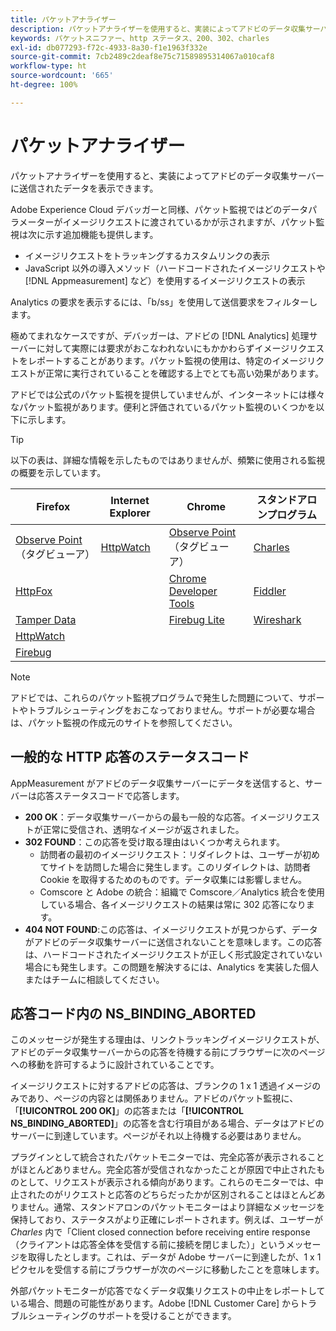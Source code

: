 ```yaml
---
title: パケットアナライザー
description: パケットアナライザーを使用すると、実装によってアドビのデータ収集サーバーに送信されたデータを表示できます。
keywords: パケットスニファー、http ステータス、200、302、charles
exl-id: db077293-f72c-4933-8a30-f1e1963f332e
source-git-commit: 7cb2489c2deaf8e75c71589895314067a010caf8
workflow-type: ht
source-wordcount: '665'
ht-degree: 100%

---
```


# パケットアナライザー

パケットアナライザーを使用すると、実装によってアドビのデータ収集サーバーに送信されたデータを表示できます。

Adobe Experience Cloud デバッガーと同様、パケット監視ではどのデータパラメーターがイメージリクエストに渡されているかが示されますが、パケット監視は次に示す追加機能も提供します。

* イメージリクエストをトラッキングするカスタムリンクの表示
* JavaScript 以外の導入メソッド（ハードコードされたイメージリクエストや [!DNL Appmeasurement] など）を使用するイメージリクエストの表示

Analytics の要求を表示するには、「b/ss」を使用して送信要求をフィルターします。

極めてまれなケースですが、デバッガーは、アドビの [!DNL Analytics] 処理サーバーに対して実際には要求がおこなわれないにもかかわらずイメージリクエストをレポートすることがあります。パケット監視の使用は、特定のイメージリクエストが正常に実行されていることを確認する上でとても高い効果があります。

アドビでは公式のパケット監視を提供していませんが、インターネットには様々なパケット監視があります。便利と評価されているパケット監視のいくつかを以下に示します。

>[!TIP]
>
>以下の表は、詳細な情報を示したものではありませんが、頻繁に使用される監視の概要を示しています。

| Firefox | Internet Explorer | Chrome | スタンドアロンプログラム |
|---|---|---|---|
| [Observe Point](https://www.observepoint.com/product#plugin)（タグビューア） | [HttpWatch](https://www.httpwatch.com/) | [Observe Point](https://www.observepoint.com/product#plugin)（タグビューア） | [Charles](https://www.charlesproxy.com/) |
| [HttpFox](https://addons.thunderbird.net/en-us/firefox/addon/httpfox/) |  | [Chrome Developer Tools](https://code.google.com/chrome/devtools/docs/overview.html) | [Fiddler](https://www.fiddler2.com/fiddler2/) |
| [Tamper Data](https://addons.mozilla.org/ja-JP/firefox/addon/tamper-data-for-ff-quantum/) |  | [Firebug Lite](https://chrome.google.com/webstore/detail/firebug-lite-for-google-c/ehemiojjcpldeipjhjkepfdaohajpbdo) | [Wireshark](https://www.wireshark.org/) |
| [HttpWatch](https://www.httpwatch.com/) |  |  |  |
| [Firebug](https://getfirebug.com/) |  |  |  |

>[!NOTE]
>
>アドビでは、これらのパケット監視プログラムで発生した問題について、サポートやトラブルシューティングをおこなっておりません。サポートが必要な場合は、パケット監視の作成元のサイトを参照してください。

## 一般的な HTTP 応答のステータスコード

AppMeasurement がアドビのデータ収集サーバーにデータを送信すると、サーバーは応答ステータスコードで応答します。

* **200 OK**：データ収集サーバーからの最も一般的な応答。イメージリクエストが正常に受信され、透明なイメージが返されました。
* **302 FOUND**：この応答を受け取る理由はいくつか考えられます。
   * 訪問者の最初のイメージリクエスト：リダイレクトは、ユーザーが初めてサイトを訪問した場合に発生します。このリダイレクトは、訪問者 Cookie を取得するためのものです。データ収集には影響しません。
   * Comscore と Adobe の統合：組織で Comscore／Analytics 統合を使用している場合、各イメージリクエストの結果は常に 302 応答になります。
* **404 NOT FOUND**:この応答は、イメージリクエストが見つからず、データがアドビのデータ収集サーバーに送信されないことを意味します。この応答は、ハードコードされたイメージリクエストが正しく形式設定されていない場合にも発生します。この問題を解決するには、Analytics を実装した個人またはチームに相談してください。

## 応答コード内の NS_BINDING_ABORTED

このメッセージが発生する理由は、リンクトラッキングイメージリクエストが、アドビのデータ収集サーバーからの応答を待機する前にブラウザーに次のページへの移動を許可するように設計されていることです。

イメージリクエストに対するアドビの応答は、ブランクの 1 x 1 透過イメージのみであり、ページの内容とは関係ありません。アドビのパケット監視に、「**[!UICONTROL 200 OK]**」の応答または「**[!UICONTROL NS_BINDING_ABORTED]**」の応答を含む行項目がある場合、データはアドビのサーバーに到達しています。ページがそれ以上待機する必要はありません。

プラグインとして統合されたパケットモニターでは、完全応答が表示されることがほとんどありません。完全応答が受信されなかったことが原因で中止されたものとして、リクエストが表示される傾向があります。これらのモニターでは、中止されたのがリクエストと応答のどちらだったかが区別されることはほとんどありません。通常、スタンドアロンのパケットモニターはより詳細なメッセージを保持しており、ステータスがより正確にレポートされます。例えば、ユーザーが *Charles* 内で「Client closed connection before receiving entire response（クライアントは応答全体を受信する前に接続を閉じました）」というメッセージを取得したとします。これは、データが Adobe サーバーに到達したが、1 x 1 ピクセルを受信する前にブラウザーが次のページに移動したことを意味します。

外部パケットモニターが応答でなくデータ収集リクエストの中止をレポートしている場合、問題の可能性があります。Adobe [!DNL Customer Care] からトラブルシューティングのサポートを受けることができます。
